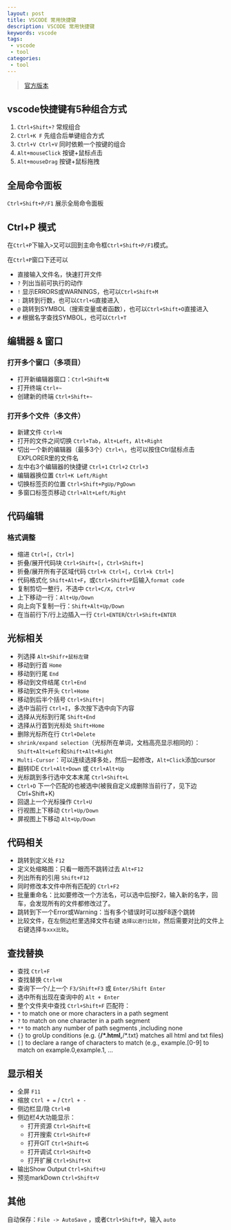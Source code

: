 ```yaml
---
layout: post
title: VSCODE 常用快捷键
description: VSCODE 常用快捷键
keywords: vscode
tags:
 - vscode
 - tool
categories:
 - tool
---
```


> [官方版本](https://code.visualstudio.com/shortcuts/keyboard-shortcuts-windows.pdf)

## vscode快捷键有5种组合方式

1. `Ctrl+Shift+?` 常规组合
2. `Ctrl+K F` 先组合后单键组合方式
3. `Ctrl+V Ctrl+V` 同时依赖一个按键的组合
4. `Alt+mouseClick` 按键+鼠标点击
5. `Alt+mouseDrag` 按键+鼠标拖拽

## 全局命令面板

`Ctrl+Shift+P/F1` 展示全局命令面板

## Ctrl+P 模式

在`Ctrl+P`下输入`>`又可以回到主命令框`Ctrl+Shift+P/F1`模式。

<!-- more -->

在`Ctrl+P`窗口下还可以

- 直接输入文件名，快速打开文件
- `?` 列出当前可执行的动作
- `!` 显示ERRORS或WARNINGS，也可以`Ctrl+Shift+M`
- `:` 跳转到行数，也可以`Ctrl+G`直接进入
- `@` 跳转到SYMBOL（搜索变量或者函数），也可以`Ctrl+Shift+O`直接进入
- `#` 根据名字查找SYMBOL，也可以`Ctrl+T`

## 编辑器 & 窗口

### 打开多个窗口（多项目）

- 打开新编辑器窗口：`Ctrl+Shift+N`
- 打开终端 `Ctrl+~`
- 创建新的终端 `Ctrl+Shift+~`

### 打开多个文件（多文件）

- 新建文件 `Ctrl+N`
- 打开的文件之间切换 `Ctrl+Tab`，`Alt+Left`，`Alt+Right`
- 切出一个新的编辑器（最多3个）`Ctrl+\`，也可以按住Ctrl鼠标点击EXPLORER里的文件名
- 左中右3个编辑器的快捷键 `Ctrl+1` `Ctrl+2` `Ctrl+3`
- 编辑器换位置 `Ctrl+K Left/Right`
- 切换标签页的位置 `Ctrl+Shift+PgUp/PgDown`
- 多窗口标签页移动 `Ctrl+Alt+Left/Right`

## 代码编辑

### 格式调整

- 缩进 `Ctrl+[`，`Ctrl+]`
- 折叠/展开代码块 `Ctrl+Shift+[`，`Ctrl+Shift+]`
- 折叠/展开所有子区域代码 `Ctrl+k Ctrl+[`，`Ctrl+k Ctrl+]`
- 代码格式化 `Shift+Alt+F`，或`Ctrl+Shift+P`后输入`format code`
- 复制剪切一整行，不选中 `Ctrl+C/X`，`Ctrl+V`
- 上下移动一行：`Alt+Up/Down`
- 向上向下复制一行：`Shift+Alt+Up/Down`
- 在当前行下/行上边插入一行 `Ctrl+ENTER`/`Ctrl+Shift+ENTER`

## 光标相关

- 列选择 `Alt+Shifr+鼠标左键`
- 移动到行首 `Home`
- 移动到行尾 `End`
- 移动到文件结尾 `Ctrl+End`
- 移动到文件开头 `Ctrl+Home`
- 移动到后半个括号 `Ctrl+Shift+|`
- 选中当前行 `Ctrl+I`，多次按下选中向下内容
- 选择从光标到行尾 `Shift+End`
- 选择从行首到光标处 `Shift+Home`
- 删除光标所在行 `Ctrl+Delete`
- `shrink/expand selection`（光标所在单词，文档高亮显示相同的）：`Shift+Alt+Left`和`Shift+Alt+Right`
- `Multi-Cursor`：可以连续选择多处，然后一起修改，`Alt+Click`添加cursor
- 翻转IDE `Ctrl+Alt+Down` 或 `Ctrl+Alt+Up`
- 光标跳到多行选中文本末尾 `Ctrl+Shift+L`
- `Ctrl+D` 下一个匹配的也被选中(被我自定义成删除当前行了，见下边Ctrl+Shift+K)
- 回退上一个光标操作 `Ctrl+U`
- 行视图上下移动 `Ctrl+Up/Down`
- 屏视图上下移动 `Alt+Up/Down`

## 代码相关

- 跳转到定义处 `F12`
- 定义处缩略图：只看一眼而不跳转过去 `Alt+F12`
- 列出所有的引用 `Shift+F12`
- 同时修改本文件中所有匹配的 `Ctrl+F2`
- 批量重命名：比如要修改一个方法名，可以选中后按F2，输入新的名字，回车，会发现所有的文件都修改过了。
- 跳转到下一个Error或Warning：当有多个错误时可以按F8逐个跳转
- 比较文件，在左侧边栏里选择文件右键 `选择以进行比较`，然后需要对比的文件上右键选择`与xxx比较`。

## 查找替换

- 查找 `Ctrl+F`
- 查找替换 `Ctrl+H`
- 查询下一个/上一个 `F3/Shift+F3` 或 `Enter/Shift Enter`
- 选中所有出现在查询中的 `Alt + Enter`
- 整个文件夹中查找 `Ctrl+Shift+F` 匹配符：
- `*` to match one or more characters in a path segment
- `?` to match on one character in a path segment
- `**` to match any number of path segments ,including none
- `{}` to groUp conditions (e.g. {**/*.html,**/*.txt} matches all html and txt files)
- `[]` to declare a range of characters to match (e.g., example.[0-9] to match on example.0,example.1, …

## 显示相关

- 全屏 `F11`
- 缩放 `Ctrl + =` / `Ctrl + -`
- 侧边栏显/隐 `Ctrl+B`
- 侧边栏4大功能显示：
    - 打开资源 `Ctrl+Shift+E`
    - 打开搜索 `Ctrl+Shift+F`
    - 打开GIT `Ctrl+Shift+G`
    - 打开调试 `Ctrl+Shift+D`
    - 打开扩展 `Ctrl+Shift+X`
- 输出Show Output `Ctrl+Shift+U`
- 预览markDown `Ctrl+Shift+V`

## 其他

自动保存：`File -> AutoSave` ，或者`Ctrl+Shift+P`，输入 `auto`